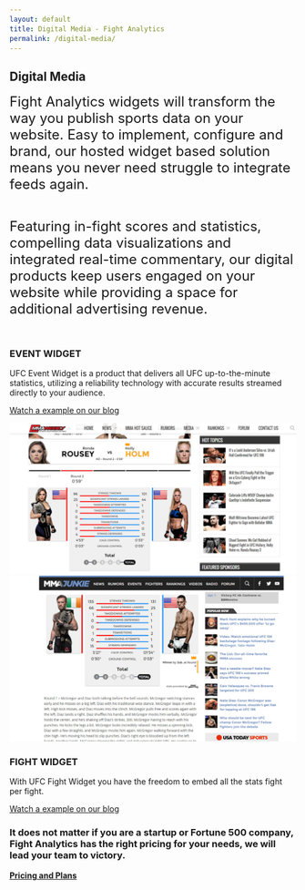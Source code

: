 ```yaml
---
layout: default
title: Digital Media - Fight Analytics
permalink: /digital-media/
---
```


<article id="page" class="page jumbotron">
  <div class="container">
    <div class="row">
      <div class="col-md-12">
        <div class="text-container col-md-8">
          <h1>Digital Media</h1>
        </div>
      </div>
    </div>
  </div>
</article>

<section class="products section">
  <article>
    <div class="container">
      <div class="col-md-12">
        <p>
          <font size="5">Fight Analytics widgets will transform the way you publish sports data on your website. Easy to implement, configure and brand, our hosted widget based solution means you never need struggle to integrate feeds again.</font>
        </p><br />
        <p>
          <font size="5">Featuring in-fight scores and statistics, compelling data visualizations and integrated real-time commentary, our digital products keep users engaged on your website while providing a space for additional advertising revenue.</font>
        </p><br />
        <div class="row">
          <div class="text-container">
            <div class="row product-item" id="ufc-live-stats">
              <div class="card-lg">
                <div class="col-sm-4">
                  <div class="text text-1">
                    <div class="header-text">
                      <h3 class="feature-title">EVENT WIDGET</h3>
                    </div>
                    <p>UFC Event Widget is a product that delivers all UFC up-to-the-minute statistics, utilizing a reliability technology with accurate results streamed directly to your audience.</p>
                    <p><a href="/stats-center/UFC-208-Holm-vs-de-Randamie-results-and-statistics/" class="btn btn-md btn-primary">Watch a example on our blog</a></p>
                  </div>
                </div>
                <div class="col-sm-8">
                  <div class="mockup mockup-1">
                    <div class="mockup-header">
                      <span class="glyphicon glyphicon-menu-hamburger pull-right" aria-hidden="true"></span>
                      <div class="mc-button-group">
                        <div class="mc-button mc-button-order-1"></div>
                        <div class="mc-button mc-button-order-2"></div>
                        <div class="mc-button mc-button-order-3"></div>
                      </div>
                      <div class="f-search-group">
                        <div class="f-search-input"></div>
                      </div>
                    </div>
                    <div class="mockup-body">
                      <img src="/images/mockup-mma-weekly.jpg" alt="Live MMA stats data feed demonstration" />
                    </div>
                  </div>
                </div>
              </div>
            </div>
            <div class="row product-item" id="ufc-fight-stats">
              <div class="card-lg ">
                <div class="col-sm-8">
                  <div class="mockup mockup-2">
                    <div class="mockup-header">
                      <span class="glyphicon glyphicon-menu-hamburger pull-right" aria-hidden="true"></span>
                      <div class="mc-button-group">
                        <div class="mc-button mc-button-order-1"></div>
                        <div class="mc-button mc-button-order-2"></div>
                        <div class="mc-button mc-button-order-3"></div>
                      </div>
                      <div class="f-search-group">
                        <div class="f-search-input"></div>
                      </div>
                    </div>
                    <div class="mockup-body">
                      <img src="/images/mockup-mmajunkie.jpg" alt="Live MMA stats data feed demonstration" />
                    </div>
                  </div>
                </div>
                <div class="col-sm-4">
                  <div class="text text-2">
                    <div class="header-text">
                      <h3 class="feature-title">FIGHT WIDGET</h3>
                    </div>
                    <p>With UFC Fight Widget you have the freedom to embed all the stats fight per fight.</p>
                    <p><a href="/stats-center/4-fighters-you-cant-miss-at-UFC-Fight-Night-94/" class="btn btn-md btn-primary">Watch a example on our blog</a></p>
                  </div>
                </div>
              </div>
            </div>
          </div>
        </div>
      </div>
    </div>
  </article>
</section>

<div class="well well-lg">
  <div class="container">
    <h3>It does not matter if you are a startup or Fortune 500 company, Fight Analytics has the right pricing for your needs, we will lead your team to victory.</h3>
    <a href="/pricing" class="btn btn-primary btn-lg"><strong>Pricing and Plans</strong></a>
  </div>
</div>
